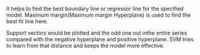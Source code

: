 It helps to find the best boundary line or regressor line for the specified model. 
Maximum margin(Maximum margin Hyperplane) is used to find the best fit line here. 

Support vectors would be plotted and the odd one out inthe entire series compared with the negative hyperplane and positive hyperplane. SVM tries to learn from that distance and keeps the model more effective.
